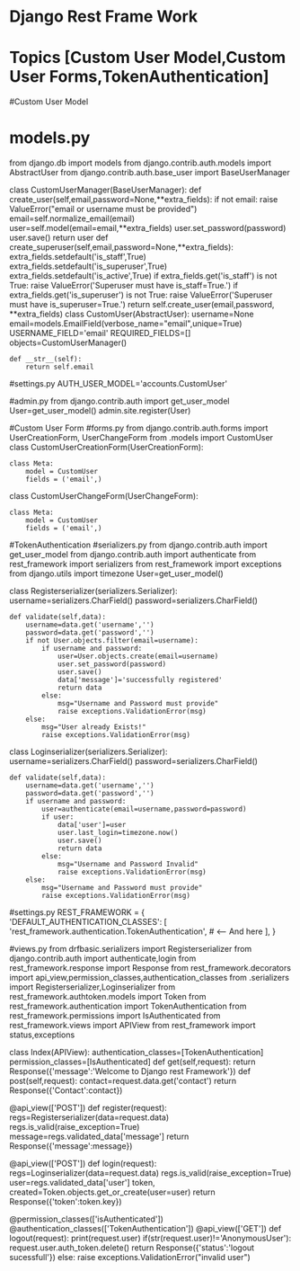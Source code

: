 # Django Rest Frame Work
# Topics [Custom User Model,Custom User Forms,TokenAuthentication]

#Custom User Model
# models.py
from django.db import models
from django.contrib.auth.models import AbstractUser
from django.contrib.auth.base_user import BaseUserManager

class CustomUserManager(BaseUserManager):
    def create_user(self,email,password=None,**extra_fields):
        if not email:
            raise ValueError("email or username must be provided")
        email=self.normalize_email(email)
        user=self.model(email=email,**extra_fields)
        user.set_password(password)
        user.save()
        return user
    def create_superuser(self,email,password=None,**extra_fields):
        extra_fields.setdefault('is_staff',True)
        extra_fields.setdefault('is_superuser',True)
        extra_fields.setdefault('is_active',True)
        if extra_fields.get('is_staff') is not True:
            raise ValueError('Superuser must have is_staff=True.')
        if extra_fields.get('is_superuser') is not True:
            raise ValueError('Superuser must have is_superuser=True.')
        return self.create_user(email,password, **extra_fields)
class CustomUser(AbstractUser):
    username=None
    email=models.EmailField(verbose_name="email",unique=True)
    USERNAME_FIELD='email'
    REQUIRED_FIELDS=[]
    objects=CustomUserManager()
    
    def __str__(self):
        return self.email

        
#settings.py
AUTH_USER_MODEL='accounts.CustomUser'

#admin.py
from django.contrib.auth import get_user_model
User=get_user_model()
admin.site.register(User)

#Custom User Form
#forms.py
from django.contrib.auth.forms import UserCreationForm, UserChangeForm
from .models import CustomUser
class CustomUserCreationForm(UserCreationForm):

    class Meta:
        model = CustomUser
        fields = ('email',)
class CustomUserChangeForm(UserChangeForm):

    class Meta:
        model = CustomUser
        fields = ('email',)

#TokenAuthentication
#serializers.py
from django.contrib.auth import get_user_model
from django.contrib.auth import authenticate
from rest_framework import serializers
from rest_framework import exceptions
from django.utils import timezone
User=get_user_model()

class Registerserializer(serializers.Serializer):
    username=serializers.CharField()
    password=serializers.CharField()

    def validate(self,data):
        username=data.get('username','')
        password=data.get('password','')
        if not User.objects.filter(email=username):
            if username and password:
                user=User.objects.create(email=username)
                user.set_password(password)
                user.save()
                data['message']='successfully registered'
                return data
            else:
                msg="Username and Password must provide"
                raise exceptions.ValidationError(msg)
        else:
            msg="User already Exists!"
            raise exceptions.ValidationError(msg)
class Loginserializer(serializers.Serializer):
    username=serializers.CharField()
    password=serializers.CharField()

    def validate(self,data):
        username=data.get('username','')
        password=data.get('password','')
        if username and password:
            user=authenticate(email=username,password=password)
            if user:
                data['user']=user
                user.last_login=timezone.now()
                user.save()
                return data
            else:
                msg="Username and Password Invalid"
                raise exceptions.ValidationError(msg)
        else:
            msg="Username and Password must provide"
            raise exceptions.ValidationError(msg)

#settings.py
REST_FRAMEWORK = {
    'DEFAULT_AUTHENTICATION_CLASSES': [
        'rest_framework.authentication.TokenAuthentication',  # <-- And here
    ],
}

#views.py
from drfbasic.serializers import Registerserializer
from django.contrib.auth import authenticate,login
from rest_framework.response import Response
from rest_framework.decorators import api_view,permission_classes,authentication_classes
from .serializers import Registerserializer,Loginserializer
from rest_framework.authtoken.models import Token
from rest_framework.authentication import TokenAuthentication
from rest_framework.permissions import IsAuthenticated
from rest_framework.views import APIView
from rest_framework import status,exceptions


class Index(APIView):
    authentication_classes=[TokenAuthentication]
    permission_classes=[IsAuthenticated]
    def get(self,request):
        return Response({'message':'Welcome to Django rest Framework'})
    def post(self,request):
        contact=request.data.get('contact')
        return Response({'Contact':contact})

    

@api_view(['POST'])
def register(request):
    regs=Registerserializer(data=request.data)
    regs.is_valid(raise_exception=True)
    message=regs.validated_data['message']
    return Response({'message':message})

@api_view(['POST'])
def login(request):
    regs=Loginserializer(data=request.data)
    regs.is_valid(raise_exception=True)
    user=regs.validated_data['user']
    token, created=Token.objects.get_or_create(user=user)
    return Response({'token':token.key})


@permission_classes(['isAuthenticated'])
@authentication_classes(['TokenAuthentication'])
@api_view(['GET'])
def logout(request):
    print(request.user)
    if(str(request.user)!='AnonymousUser'):
        request.user.auth_token.delete()
        return Response({'status':'logout sucessfull'})
    else:
        raise exceptions.ValidationError("invalid user")
